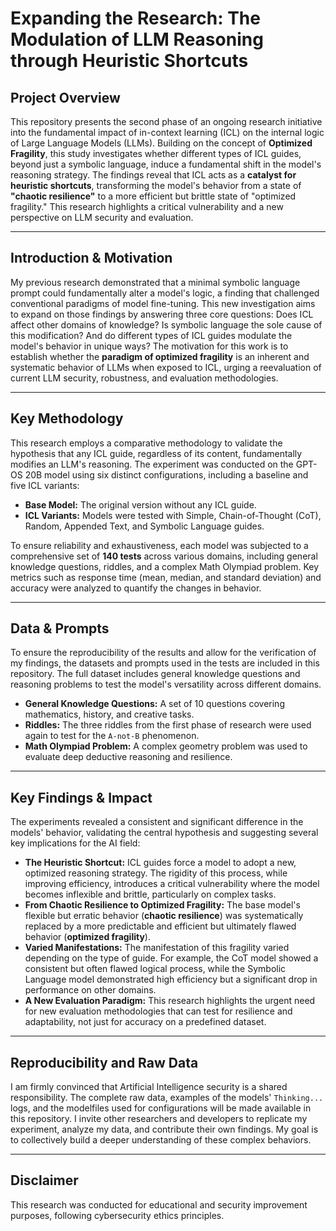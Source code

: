 # Expanding the Research: The Modulation of LLM Reasoning through Heuristic Shortcuts

## Project Overview

This repository presents the second phase of an ongoing research initiative into the fundamental impact of in-context learning (ICL) on the internal logic of Large Language Models (LLMs). Building on the concept of **Optimized Fragility**, this study investigates whether different types of ICL guides, beyond just a symbolic language, induce a fundamental shift in the model's reasoning strategy. The findings reveal that ICL acts as a **catalyst for heuristic shortcuts**, transforming the model's behavior from a state of **"chaotic resilience"** to a more efficient but brittle state of "optimized fragility." This research highlights a critical vulnerability and a new perspective on LLM security and evaluation.

---

## Introduction & Motivation

My previous research demonstrated that a minimal symbolic language prompt could fundamentally alter a model's logic, a finding that challenged conventional paradigms of model fine-tuning. This new investigation aims to expand on those findings by answering three core questions: Does ICL affect other domains of knowledge? Is symbolic language the sole cause of this modification? And do different types of ICL guides modulate the model's behavior in unique ways? The motivation for this work is to establish whether the **paradigm of optimized fragility** is an inherent and systematic behavior of LLMs when exposed to ICL, urging a reevaluation of current LLM security, robustness, and evaluation methodologies.

---

## Key Methodology

This research employs a comparative methodology to validate the hypothesis that any ICL guide, regardless of its content, fundamentally modifies an LLM's reasoning. The experiment was conducted on the GPT-OS 20B model using six distinct configurations, including a baseline and five ICL variants:
* **Base Model:** The original version without any ICL guide.
* **ICL Variants:** Models were tested with Simple, Chain-of-Thought (CoT), Random, Appended Text, and Symbolic Language guides.

To ensure reliability and exhaustiveness, each model was subjected to a comprehensive set of **140 tests** across various domains, including general knowledge questions, riddles, and a complex Math Olympiad problem. Key metrics such as response time (mean, median, and standard deviation) and accuracy were analyzed to quantify the changes in behavior.

---

## Data & Prompts

To ensure the reproducibility of the results and allow for the verification of my findings, the datasets and prompts used in the tests are included in this repository. The full dataset includes general knowledge questions and reasoning problems to test the model's versatility across different domains.

* **General Knowledge Questions:** A set of 10 questions covering mathematics, history, and creative tasks.
* **Riddles:** The three riddles from the first phase of research were used again to test for the `A-not-B` phenomenon.
* **Math Olympiad Problem:** A complex geometry problem was used to evaluate deep deductive reasoning and resilience.

---

## Key Findings & Impact

The experiments revealed a consistent and significant difference in the models' behavior, validating the central hypothesis and suggesting several key implications for the AI field:

* **The Heuristic Shortcut:** ICL guides force a model to adopt a new, optimized reasoning strategy. The rigidity of this process, while improving efficiency, introduces a critical vulnerability where the model becomes inflexible and brittle, particularly on complex tasks.
* **From Chaotic Resilience to Optimized Fragility:** The base model's flexible but erratic behavior (**chaotic resilience**) was systematically replaced by a more predictable and efficient but ultimately flawed behavior (**optimized fragility**).
* **Varied Manifestations:** The manifestation of this fragility varied depending on the type of guide. For example, the CoT model showed a consistent but often flawed logical process, while the Symbolic Language model demonstrated high efficiency but a significant drop in performance on other domains.
* **A New Evaluation Paradigm:** This research highlights the urgent need for new evaluation methodologies that can test for resilience and adaptability, not just for accuracy on a predefined dataset.

---

## Reproducibility and Raw Data

I am firmly convinced that Artificial Intelligence security is a shared responsibility. The complete raw data, examples of the models' `Thinking...` logs, and the modelfiles used for configurations will be made available in this repository. I invite other researchers and developers to replicate my experiment, analyze my data, and contribute their own findings. My goal is to collectively build a deeper understanding of these complex behaviors.

---

## Disclaimer

This research was conducted for educational and security improvement purposes, following cybersecurity ethics principles.
